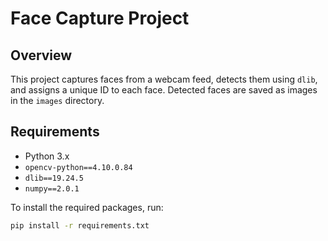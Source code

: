 # Face Capture Project

## Overview

This project captures faces from a webcam feed, detects them using `dlib`, and assigns a unique ID to each face. Detected faces are saved as images in the `images` directory.

## Requirements

- Python 3.x
- `opencv-python==4.10.0.84`
- `dlib==19.24.5`
- `numpy==2.0.1`

To install the required packages, run:

```bash
pip install -r requirements.txt